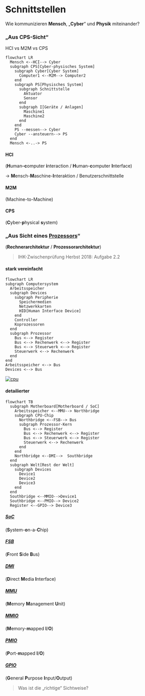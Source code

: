 # Schnittstellen

 Wie kommunizieren **Mensch**, „**Cyber**“ und **Physik** miteinander?

### „Aus CPS-Sicht“

HCI vs M2M vs CPS

```mermaid
flowchart LR
  Mensch <--HCI--> Cyber
  subgraph CPS[Cyber-physisches System]
    subgraph Cyber[Cyber System]
      Computer1 <--M2M--> Computer2
    end
    subgraph PS[Physisches System]
      subgraph Schnittstelle
        Aktuator
        Sensor
      end
      subgraph I[Geräte / Anlagen]
        Maschine1
        Maschine2
      end
    end
    PS --messen--> Cyber
    Cyber --ansteuern--> PS
  end
  Mensch <-..-> PS
```

#### HCI
(**H**uman–**c**omputer **i**nteraction / **H**uman-**c**omputer **I**nterface)

-> **M**ensch-**M**aschine-**I**nteraktion / Benutzerschnittstelle

#### M2M
(Machine-to-Machine)

#### CPS
(**C**yber-**p**hysical **s**ystem)


### „Aus Sicht eines [Prozessors](https://de.wikipedia.org/wiki/Prozessor#Verarbeitung_eines_einzelnen_Befehls)“
(**Rechnerarchitektur** / **Prozessorarchitektur**)

> IHK-Zwischenprüfung Herbst 2018: Aufgabe 2.2

#### stark vereinfacht

```mermaid
flowchart LR
subgraph Computersystem
  Arbeitsspeicher
  subgraph Devices
    subgraph Peripherie
      Speichermedien
      Netzwerkkarten
      HID[Human Interface Device]
    end
    Controller
    Koprozessoren
  end
  subgraph Prozessor
    Bus <--> Register
    Bus <--> Rechenwerk <--> Register
    Bus <--> Steuerwerk <--> Register
    Steuerwerk <--> Rechenwerk
  end
end
Arbeitsspeicher <--> Bus
Devices <--> Bus
```

[![cpu](https://upload.wikimedia.org/wikipedia/commons/3/3a/ABasicComputer.svg)](https://en.wikipedia.org/wiki/Central_processing_unit#Structure_and_implementation)

#### detailierter

```mermaid
flowchart TB
  subgraph Motherboard[Motherboard / SoC]
    Arbeitsspeicher <--MMU--> Northbridge
    subgraph CPU-Chip
      Northbridge <--FSB--> Bus
      subgraph Prozessor-Kern
        Bus <--> Register
        Bus <--> Rechenwerk <--> Register
        Bus <--> Steuerwerk <--> Register
        Steuerwerk <--> Rechenwerk
      end
    end
    Northbridge <--DMI-->  Southbridge
  end
  subgraph Welt[Rest der Welt]
    subgraph Devices
      Device1
      Device2
      Device3
    end
  end
  Southbridge <--MMIO-->Device1 
  Southbridge <--PMIO--> Device2
  Register <--GPIO--> Device3
```

##### [SoC](https://de.wikipedia.org/wiki/System-on-a-Chip)
(**S**ystem-**o**n-a-**C**hip)

##### [FSB](https://de.wikipedia.org/wiki/Front_Side_Bus)
(**F**ront **S**ide **B**us)

##### [DMI](https://de.wikipedia.org/wiki/Direct_Media_Interface)
(**D**irect **M**edia **I**nterface)

##### [MMU](https://de.wikipedia.org/wiki/Memory_Management_Unit)
(**M**emory **M**anagement **U**nit)

##### [MMIO](https://de.wikipedia.org/wiki/Memory_Mapped_I/O)
(**M**emory-**m**apped **I**/**O**)

##### [PMIO](https://de.wikipedia.org/wiki/Memory_Mapped_I/O)
(**P**ort-**m**apped **I**/**O**)

##### [GPIO](https://de.wikipedia.org/wiki/GPIO)
(**G**eneral **P**urpose **I**nput/**O**utput)


> Was ist die „richtige“ Sichtweise?

